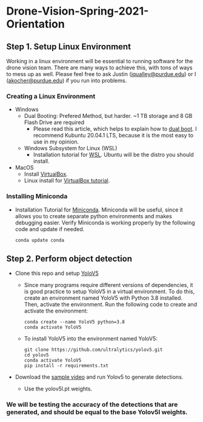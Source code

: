 # Drone-Vision-Spring-2021-Orientation

## Step 1. Setup Linux Environment
Working in a linux environment will be essential to running software for the drone vision team. There are many ways to achieve this, with tons of ways to mess up as well. Please feel free to ask Justin (jqualley@purdue.edu) or I (akocher@purdue.edu) if you run into problems.

### Creating a Linux Environment
- Windows
  - Dual Booting: Prefered Method, but harder. ~1 TB storage and 8 GB Flash Drive are required
    - Please read this article, which helps to explain how to [dual boot](https://www.howtogeek.com/214571/how-to-dual-boot-linux-on-your-pc/). I recommend Kubuntu 20.04.1 LTS, because it is the most easy to use in my opinion.
  - Windows Subsystem for Linux (WSL)
    - Installation tutorial for [WSL](https://docs.microsoft.com/en-us/windows/wsl/install-win10). Ubuntu will be the distro you should install.
- MacOS
  - Install [VirtualBox](https://www.virtualbox.org/wiki/Download).
  - Linux install for [VirtualBox tutorial](https://www.imore.com/how-use-linux-your-mac-using-virtual-machine). 
### Installing Miniconda
- Installation Tutorial for [Miniconda](https://docs.conda.io/projects/conda/en/latest/user-guide/install/index.html). Miniconda will be useful, since it allows you to create separate python environments and makes debugging easier. Verify Miniconda is working properly by the following code and update if needed.
  ```
  conda update conda
  ```


## Step 2. Perform object detection
- Clone this repo and setup [YoloV5](https://github.com/ultralytics/yolov5)
  - Since many programs require different versions of dependencies, it is good practice to setup YoloV5 in a virtual environment. To do this, create an environment named YoloV5 with Python 3.8 installed. Then, activate the environment. Run the following code to create and activate the environment:
    ```
    conda create --name YoloV5 python=3.8
    conda activate YoloV5
    ```
  - To install YoloV5 into the environment named YoloV5:
    ```
    git clone https://github.com/ultralytics/yolov5.git
    cd yolov5
    conda activate YoloV5
    pip install -r requirements.txt
    ```
    
- Download the [sample video](https://purdue0-my.sharepoint.com/:v:/g/personal/hu440_purdue_edu/EbxwYJGdvipLqD1r4WzTknwBkDALLMGRGWuXv2amaM5Y7g?e=CicXRz) and run Yolov5 to generate detections.
  - Use the yolov5l.pt weights.
### We will be testing the accuracy of the detections that are generated, and should be equal to the base Yolov5l weights. 


